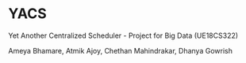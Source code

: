 # YACS
Yet Another Centralized Scheduler - Project for Big Data (UE18CS322)

Ameya Bhamare, Atmik Ajoy, Chethan Mahindrakar, Dhanya Gowrish
